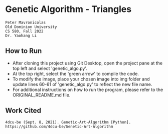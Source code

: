 # Genetic Algorithm - Triangles
    Peter Mavronicolas
    Old Dominion University
    CS 580, Fall 2022
    Dr. Yaohang Li

## How to Run
* After cloning this project using Git Desktop, open the project pane at the top left and select 'genetic_algo.py'.
* At the top right, select the 'green arrow' to compile the code.
* To modify the image, place your chosen image into img folder and update lines 60-61 of 'genetic_algo.py' to reflect the new file name. 
* For additional instructions on how to run the program, please refer to the ORIGINAL_README.md file.

## Work Cited
    4dcu-be (Sept. 8, 2021). Genetic-Art-Algorithm [Python]. https://github.com/4dcu-be/Genetic-Art-Algorithm
 
